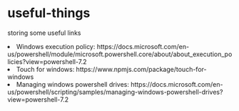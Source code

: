 # useful-things
<p>
storing some useful links
<p>
<list>
<li> Windows execution policy: https://docs.microsoft.com/en-us/powershell/module/microsoft.powershell.core/about/about_execution_policies?view=powershell-7.2 </li>
<li> Touch for windows: https://www.npmjs.com/package/touch-for-windows </li>
<li> Managing windows powershell drives: https://docs.microsoft.com/en-us/powershell/scripting/samples/managing-windows-powershell-drives?view=powershell-7.2 </li>
